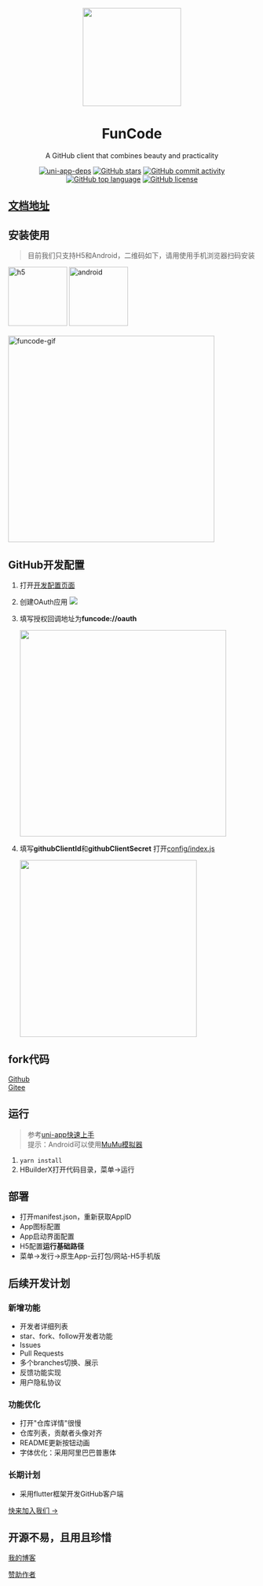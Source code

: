 <p align="center">
  <a href="http://silianpan.cn/funcode-doc/">
    <img width="200" src="http://silianpan.cn/funcode-doc/logo.png">
  </a>
</p>

<h1 align="center">FunCode</h1>

<div align="center">

A GitHub client that combines beauty and practicality

[![uni-app-deps][uni-app-image]][uni-app-url] [![GitHub stars][github-starts-image]][github-url] [![GitHub commit activity][github-commit-activity-url]][github-url] [![GitHub top language][github-top-language-image]][vue-url] [![GitHub license][license-image]][github-url]

[uni-app-image]: https://img.shields.io/badge/uni--app-latest-%2342b983
[uni-app-url]: https://uniapp.dcloud.io/
[github-starts-image]: https://img.shields.io/github/stars/silianpan/iGitHub?style=social
[github-url]: https://github.com/silianpan/iGitHub
[github-commit-activity-url]: https://img.shields.io/github/commit-activity/m/silianpan/iGitHub
[github-top-language-image]: https://img.shields.io/github/languages/top/silianpan/iGitHub?color=%234fc08d
[vue-url]: https://vuejs.org/
[license-image]: https://img.shields.io/github/license/silianpan/iGitHub

</div>

## [文档地址](http://funcode-doc.silianpan.cn)

## 安装使用

> 目前我们只支持H5和Android，二维码如下，请用使用手机浏览器扫码安装

<div class="half">
  <img src="http://silianpan.cn/wp-content/uploads/2020/08/wp_editor_md_0328c231bfe9c5b306deb260061bbd73.jpg" width="120" alt="h5"/>
  <img src="http://silianpan.cn/wp-content/uploads/2020/08/wp_editor_md_005a5bdc73ac42918638a2a6501372f6.jpg" width="120" alt="android"/>
</div>
<br>
<img src="http://silianpan.cn/wp-content/uploads/2020/08/FunCode.gif" height="420" alt="funcode-gif"/>

## GitHub开发配置

1. 打开[开发配置页面](https://github.com/settings/developers)
2. 创建OAuth应用
   ![](http://silianpan.cn/wp-content/uploads/2020/08/wp_editor_md_cfe41b3a9770f90c3379c8f7cfebe299.jpg)
3. 填写授权回调地址为**funcode://oauth**
   
   <img src="http://silianpan.cn/wp-content/uploads/2020/08/wp_editor_md_31120fc3cdd24c2c66658ff98c177bd7.jpg" height="420" />

4. 填写**githubClientId**和**githubClientSecret**
   打开[config/index.js](https://github.com/silianpan/iGitHub/blob/master/config/index.js)

   <img src="http://silianpan.cn/wp-content/uploads/2020/08/wp_editor_md_d230a5c62faed425b34b66e86cd694bc.jpg" height="360" />

## fork代码

[Github](https://github.com/silianpan/iGitHub)<br>
[Gitee](https://gitee.com/twofloor/iGitHub)

## 运行

> 参考[uni-app快速上手](https://uniapp.dcloud.io/quickstart)<br>
> 提示：Android可以使用[MuMu模拟器](https://mumu.163.com/)

1. `yarn install`
2. HBuilderX打开代码目录，菜单->运行

## 部署

* 打开manifest.json，重新获取AppID
* App图标配置
* App启动界面配置
* H5配置**运行基础路径**
* 菜单->发行->原生App-云打包/网站-H5手机版

## 后续开发计划

### 新增功能

* 开发者详细列表
* star、fork、follow开发者功能
* Issues
* Pull Requests
* 多个branches切换、展示
* 反馈功能实现
* 用户隐私协议

### 功能优化

* 打开"仓库详情"很慢
* 仓库列表，贡献者头像对齐
* README更新按钮动画
* 字体优化：采用阿里巴巴普惠体

### 长期计划

* 采用flutter框架开发GitHub客户端

[快来加入我们 →](http://silianpan.cn/funcode-doc/about/)

## 开源不易，且用且珍惜

[我的博客](http://silianpan.cn/)

[赞助作者](http://silianpan.cn/funcode-doc/about/#%E8%B5%9E%E5%8A%A9%E6%88%91%E4%BB%AC)
